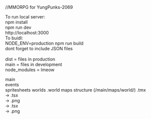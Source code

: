 //MMORPG for YungPunks-2069

To run local server:\
npm install\
npm run dev\
http://localhost:3000
\
To buidl:\
NODE_ENV=production npm run build\
dont forget to include JSON files\
\
dist = files in production\
main = files in development\
node_modules = lmeow  

main  
 events  
 spritesheets
 worlds
 <world> .world
  maps structure  (/main/maps/world/)
  <Map> .tmx  
  -> <Tileset> .tsx  
  -> <Tileset> .png  
  -> <Props> .tsx  
  -> <Props> .png  
